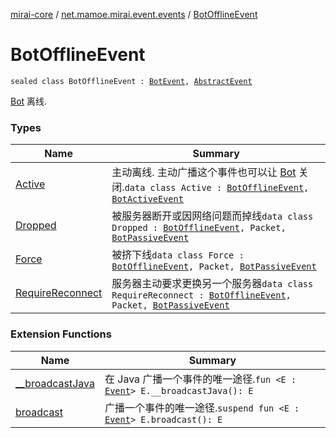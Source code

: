 [mirai-core](../../index.md) / [net.mamoe.mirai.event.events](../index.md) / [BotOfflineEvent](./index.md)

# BotOfflineEvent

`sealed class BotOfflineEvent : `[`BotEvent`](../-bot-event/index.md)`, `[`AbstractEvent`](../../net.mamoe.mirai.event/-abstract-event/index.md)

[Bot](../../net.mamoe.mirai/-bot/index.md) 离线.

### Types

| Name | Summary |
|---|---|
| [Active](-active/index.md) | 主动离线. 主动广播这个事件也可以让 [Bot](../../net.mamoe.mirai/-bot/index.md) 关闭.`data class Active : `[`BotOfflineEvent`](./index.md)`, `[`BotActiveEvent`](../-bot-active-event.md) |
| [Dropped](-dropped/index.md) | 被服务器断开或因网络问题而掉线`data class Dropped : `[`BotOfflineEvent`](./index.md)`, Packet, `[`BotPassiveEvent`](../-bot-passive-event.md) |
| [Force](-force/index.md) | 被挤下线`data class Force : `[`BotOfflineEvent`](./index.md)`, Packet, `[`BotPassiveEvent`](../-bot-passive-event.md) |
| [RequireReconnect](-require-reconnect/index.md) | 服务器主动要求更换另一个服务器`data class RequireReconnect : `[`BotOfflineEvent`](./index.md)`, Packet, `[`BotPassiveEvent`](../-bot-passive-event.md) |

### Extension Functions

| Name | Summary |
|---|---|
| [__broadcastJava](../../net.mamoe.mirai.event/__broadcast-java.md) | 在 Java 广播一个事件的唯一途径.`fun <E : `[`Event`](../../net.mamoe.mirai.event/-event/index.md)`> E.__broadcastJava(): E` |
| [broadcast](../../net.mamoe.mirai.event/broadcast.md) | 广播一个事件的唯一途径.`suspend fun <E : `[`Event`](../../net.mamoe.mirai.event/-event/index.md)`> E.broadcast(): E` |
